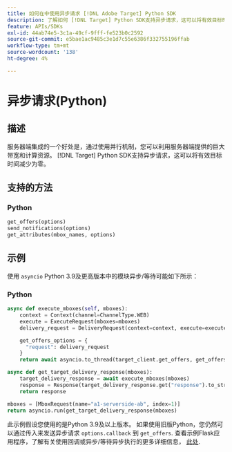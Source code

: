 ```yaml
---
title: 如何在中使用异步请求 [!DNL Adobe Target] Python SDK
description: 了解如何 [!DNL Target] Python SDK支持异步请求，这可以将有效目标时间减少为零。
feature: APIs/SDKs
exl-id: 44ab74e5-3c1a-49cf-9fff-fe523b0c2592
source-git-commit: e5bae1ac9485c3e1d7c55e6386f332755196ffab
workflow-type: tm+mt
source-wordcount: '138'
ht-degree: 4%

---
```


# 异步请求(Python)

## 描述

服务器端集成的一个好处是，通过使用并行机制，您可以利用服务器端提供的巨大带宽和计算资源。 [!DNL Target] Python SDK支持异步请求，这可以将有效目标时间减少为零。

## 支持的方法

### Python

```python {line-numbers="true"}
get_offers(options)
send_notifications(options)
get_attributes(mbox_names, options)
```

## 示例

使用 `asyncio` Python 3.9及更高版本中的模块异步/等待可能如下所示：

### Python

```python {line-numbers="true"}
async def execute_mboxes(self, mboxes):
    context = Context(channel=ChannelType.WEB)
    execute = ExecuteRequest(mboxes=mboxes)
    delivery_request = DeliveryRequest(context=context, execute=execute)

    get_offers_options = {
      "request": delivery_request
    }
    return await asyncio.to_thread(target_client.get_offers, get_offers_options)

async def get_target_delivery_response(mboxes):
    target_delivery_response = await execute_mboxes(mboxes)
    response = Response(target_delivery_response.get("response").to_str(), status=200, mimetype='application/json')
    return response

mboxes = [MboxRequest(name="a1-serverside-ab", index=1)]
return asyncio.run(get_target_delivery_response(mboxes)
```

此示例假设您使用的是Python 3.9及以上版本。 如果使用旧版Python，您仍然可以通过传入来发送异步请求 `options.callback` 到 `get_offers`. 查看示例Flask应用程序，了解有关使用回调或异步/等待异步执行的更多详细信息， [此处](https://github.com/adobe/target-python-sdk/blob/main/samples/app.py).
